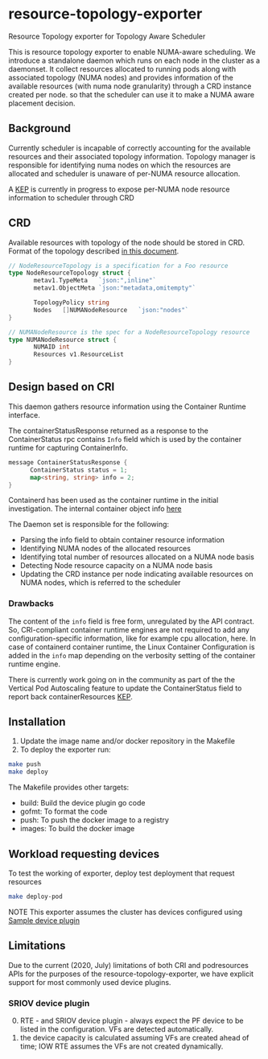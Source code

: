 # resource-topology-exporter
Resource Topology exporter for Topology Aware Scheduler


This is resource topology exporter to enable NUMA-aware scheduling. We introduce a standalone daemon which runs on each node in the cluster as a daemonset. It collect resources allocated to running pods along with associated topology (NUMA nodes) and provides information of the available resources (with numa node granularity) through a CRD instance created per node.
so that the scheduler can use it to make a NUMA aware placement decision.


## Background
Currently scheduler is incapable of correctly accounting for the available resources and their associated topology information. Topology manager is responsible for identifying numa nodes on which the resources are allocated and scheduler is unaware of per-NUMA resource allocation.

A [KEP](https://github.com/AlexeyPerevalov/enhancements/blob/provisioning-resources-with-numa-topology/keps/sig-node/20200619-provisioning-resources-with-numa-topology.md) is currently in progress to expose per-NUMA node resource information to scheduler through CRD


## CRD

Available resources with topology of the node should be stored in CRD. Format of the topology described
[in this document](https://docs.google.com/document/d/12kj3fK8boNuPNqob6F_pPU9ZTaNEnPGaXEooW1Cilwg/edit).


```go
// NodeResourceTopology is a specification for a Foo resource
type NodeResourceTopology struct {
       metav1.TypeMeta   `json:",inline"`
       metav1.ObjectMeta `json:"metadata,omitempty"`

       TopologyPolicy string
       Nodes   []NUMANodeResource   `json:"nodes"`
}

// NUMANodeResource is the spec for a NodeResourceTopology resource
type NUMANodeResource struct {
       NUMAID int
       Resources v1.ResourceList
}
```
## Design based on CRI
This daemon gathers resource information using the Container Runtime interface.


The containerStatusResponse returned as a response to the ContainerStatus rpc contains `Info` field which is used by the container runtime for capturing ContainerInfo.
```go
message ContainerStatusResponse {
      ContainerStatus status = 1;
      map<string, string> info = 2;
}
```

Containerd has been used as the container runtime in the initial investigation. The internal container object info
[here](https://github.com/containerd/cri/blob/master/pkg/server/container_status.go#L130)

The Daemon set is responsible for the following:

- Parsing the info field to obtain container resource information
- Identifying NUMA nodes of the allocated resources
- Identifying total number of resources allocated on a NUMA node basis
- Detecting Node resource capacity on a NUMA node basis
- Updating the CRD instance per node indicating available resources on NUMA nodes, which is referred to the scheduler


### Drawbacks

The content of the `info` field is free form, unregulated by the API contract. So, CRI-compliant container runtime engines are not required to add any configuration-specific information, like for example cpu allocation, here. In case of containerd container runtime, the Linux Container Configuration is added in the `info` map depending on the verbosity setting of the container runtime engine.

There is currently work going on in the community as part of the the Vertical Pod Autoscaling feature to update the ContainerStatus field to report back containerResources
[KEP](https://github.com/kubernetes/enhancements/blob/master/keps/sig-node/20191025-kubelet-container-resources-cri-api-changes.md).




## Installation

1. Update the image name and/or docker repository in the Makefile
2. To deploy the exporter run:

```bash
make push
make deploy
```
The Makefile provides other targets:
* build: Build the device plugin go code
* gofmt: To format the code
* push: To push the docker image to a registry
* images: To build the docker image


## Workload requesting devices

To test the working of exporter, deploy test deployment that request resources
```bash
make deploy-pod
```

NOTE
This exporter assumes the cluster has devices configured using [Sample device plugin](https://github.com/swatisehgal/sample-device-plugin)

## Limitations

Due to the current (2020, July) limitations of both CRI and podresources APIs for the purposes of the resource-topology-exporter,
we have explicit support for most commonly used device plugins.

### SRIOV device plugin
0. RTE - and SRIOV device plugin - always expect the PF device to be listed in the configuration. VFs are detected automatically.
1. the device capacity is calculated assuming VFs are created ahead of time; IOW RTE assumes the VFs are not created dynamically.

